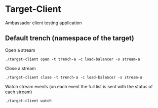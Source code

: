 # Target-Client

Ambassador client testing application

## Default trench (namespace of the target)

Open a stream
```
./target-client open -t trench-a -c load-balancer -s stream-a
```

Close a stream
```
./target-client close -t trench-a -c load-balancer -s stream-a
```

Watch stream events (on each event the full list is sent with the status of each stream)
```
./target-client watch
```